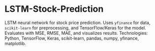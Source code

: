# LSTM-Stock-Prediction
LSTM neural network for stock price prediction. Uses `yfinance` for data, `scikit-learn` for preprocessing, and TensorFlow/Keras for the model. Evaluates with MSE, RMSE, MAE, and visualizes results. Technologies: Python, TensorFlow, Keras, scikit-learn, pandas, numpy, yfinance, matplotlib.
